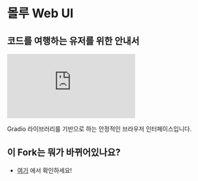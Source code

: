 # 몰루 Web UI
## 코드를 여행하는 유저를 위한 안내서
![영어 | EN](https://github.com/norhu1130/stable-diffusion-webui/blob/master/README.md)

Gradio 라이브러리를 기반으로 하는 안정적인 브라우저 인터페이스입니다.

## 이 Fork는 뭐가 바뀌어있나요?
- [여기](https://arca.live/b/aiart/60319004) 에서 확인하세요!